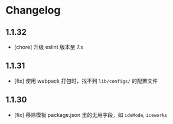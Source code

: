 # Changelog

## 1.1.32

- [chore] 升级 eslint 版本至 7.x

## 1.1.31

- [fix] 使用 webpack 打包时，找不到 `lib/configs/` 的配置文件

## 1.1.30

- [fix] 移除模板 package.json 里的无用字段，如 `ideMode`, `iceworks`
